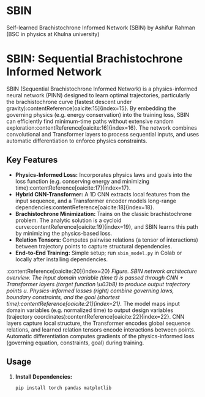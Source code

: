 # SBIN
Self-learned Brachistochrone Informed Network (SBIN) by Ashifur Rahman (BSC in physics at Khulna university)
# SBIN: Sequential Brachistochrone Informed Network

SBIN (Sequential Brachistochrone Informed Network) is a physics-informed neural network (PINN) designed to learn optimal trajectories, particularly the brachistochrone curve (fastest descent under gravity):contentReference[oaicite:15]{index=15}. By embedding the governing physics (e.g. energy conservation) into the training loss, SBIN can efficiently find minimum-time paths without extensive random exploration:contentReference[oaicite:16]{index=16}. The network combines convolutional and Transformer layers to process sequential inputs, and uses automatic differentiation to enforce physics constraints.

## Key Features

- **Physics-Informed Loss:** Incorporates physics laws and goals into the loss function (e.g. conserving energy and minimizing time):contentReference[oaicite:17]{index=17}.
- **Hybrid CNN-Transformer:** A 1D CNN extracts local features from the input sequence, and a Transformer encoder models long-range dependencies:contentReference[oaicite:18]{index=18}.
- **Brachistochrone Minimization:** Trains on the classic brachistochrone problem. The analytic solution is a cycloid curve:contentReference[oaicite:19]{index=19}, and SBIN learns this path by minimizing the physics-based loss.
- **Relation Tensors:** Computes pairwise relations (a tensor of interactions) between trajectory points to capture structural dependencies.
- **End-to-End Training:** Simple setup; run `sbin_model.py` in Colab or locally after installing dependencies.

:contentReference[oaicite:20]{index=20} *Figure. SBIN network architecture overview. The input domain variable (time *t*) is passed through CNN + Transformer layers (target function \u03b8) to produce output trajectory points *u*. Physics-informed losses (right) combine governing laws, boundary constraints, and the goal (shortest time):contentReference[oaicite:21]{index=21}.* The model maps input domain variables (e.g. normalized time) to output design variables (trajectory coordinates):contentReference[oaicite:22]{index=22}. CNN layers capture local structure, the Transformer encodes global sequence relations, and learned relation tensors encode interactions between points. Automatic differentiation computes gradients of the physics-informed loss (governing equation, constraints, goal) during training.

## Usage

1. **Install Dependencies:**  
   ```bash
   pip install torch pandas matplotlib
